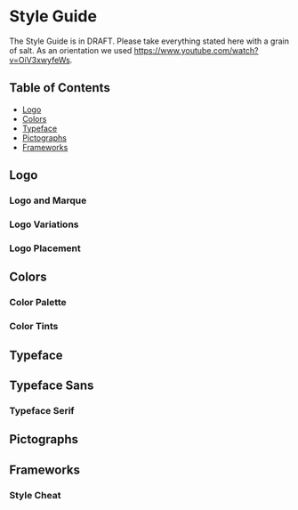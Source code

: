 # Style Guide

<!-- TODO: Remove DRAFT after finishing -->

The Style Guide is in DRAFT. Please take everything stated here with a grain of
salt. As an orientation we used <https://www.youtube.com/watch?v=OiV3xwyfeWs>.

<!-- TODO: Provide a s cool intro and welcome to the guide -->

## Table of Contents

-   [Logo](#Logo)
-   [Colors](#Colors)
-   [Typeface](#Typeface)
-   [Pictographs](#Pictographs)
-   [Frameworks](#Frameworks)

## Logo

### Logo and Marque

<!-- TODO: Provide the Icon and Typography for the logo -->

### Logo Variations

<!-- TODO: Provide Variations in background and orientation -->

### Logo Placement

<!-- TODO: Define how the log should be used and separated -->

## Colors

### Color Palette

<!-- TODO: Provide the color palette -->

### Color Tints

<!-- TODO: Provide the color tints and variations -->

## Typeface

## Typeface Sans

<!-- TODO: Describe the SANS Font -->

### Typeface Serif

<!-- TODO: Describe the SERIF Font -->

## Pictographs

<!-- TODO: Describe which icons and pictographs are needed and used -->

## Frameworks

<!-- TODO: Describe, if there are already some frameworks & templates -->

### Style Cheat

<!-- TODO: Describe how Style Cheat is involved -->
